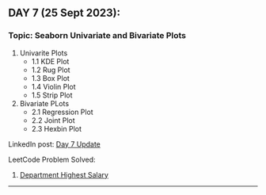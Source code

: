 
## **DAY 7 (25 Sept 2023):**
### Topic: Seaborn Univariate and Bivariate Plots

1. Univarite Plots
   - 1.1 KDE Plot
   - 1.2 Rug Plot
   - 1.3 Box Plot
   - 1.4 Violin Plot
   - 1.5 Strip Plot
2. Bivariate PLots
   - 2.1 Regression Plot
   - 2.2 Joint Plot
   - 2.3 Hexbin Plot

LinkedIn post: [Day 7 Update](https://www.linkedin.com/posts/ravi6123_100daysmldl-machinelearning-datascience-activity-7112172883052789760-whBK?utm_source=share&utm_medium=member_desktop)

LeetCode Problem Solved: 
  1. [Department Highest Salary](https://leetcode.com/submissions/detail/1058788650/)


---
